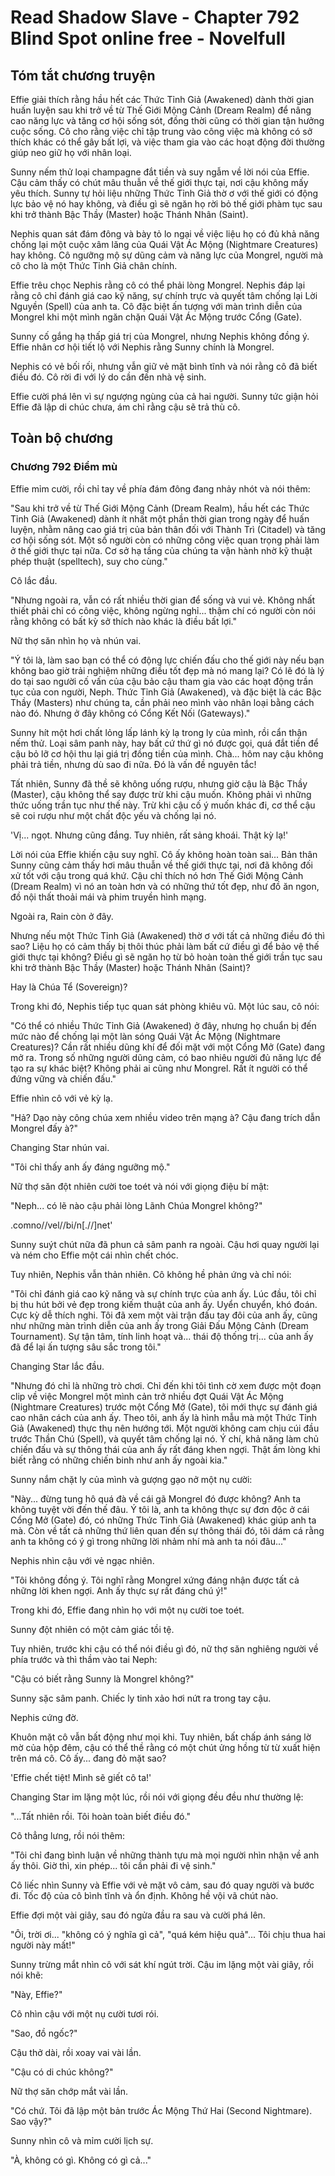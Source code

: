 # Read Shadow Slave - Chapter 792 Blind Spot online free - Novelfull

## Tóm tắt chương truyện

Effie giải thích rằng hầu hết các Thức Tỉnh Giả (Awakened) dành thời gian huấn luyện sau khi trở về từ Thế Giới Mộng Cảnh (Dream Realm) để nâng cao năng lực và tăng cơ hội sống sót, đồng thời cũng có thời gian tận hưởng cuộc sống. Cô cho rằng việc chỉ tập trung vào công việc mà không có sở thích khác có thể gây bất lợi, và việc tham gia vào các hoạt động đời thường giúp neo giữ họ với nhân loại.

Sunny nếm thử loại champagne đắt tiền và suy ngẫm về lời nói của Effie. Cậu cảm thấy có chút mâu thuẫn về thế giới thực tại, nơi cậu không mấy yêu thích. Sunny tự hỏi liệu những Thức Tỉnh Giả thờ ơ với thế giới có động lực bảo vệ nó hay không, và điều gì sẽ ngăn họ rời bỏ thế giới phàm tục sau khi trở thành Bậc Thầy (Master) hoặc Thánh Nhân (Saint).

Nephis quan sát đám đông và bày tỏ lo ngại về việc liệu họ có đủ khả năng chống lại một cuộc xâm lăng của Quái Vật Ác Mộng (Nightmare Creatures) hay không. Cô ngưỡng mộ sự dũng cảm và năng lực của Mongrel, người mà cô cho là một Thức Tỉnh Giả chân chính.

Effie trêu chọc Nephis rằng cô có thể phải lòng Mongrel. Nephis đáp lại rằng cô chỉ đánh giá cao kỹ năng, sự chính trực và quyết tâm chống lại Lời Nguyền (Spell) của anh ta. Cô đặc biệt ấn tượng với màn trình diễn của Mongrel khi một mình ngăn chặn Quái Vật Ác Mộng trước Cổng (Gate).

Sunny cố gắng hạ thấp giá trị của Mongrel, nhưng Nephis không đồng ý. Effie nhân cơ hội tiết lộ với Nephis rằng Sunny chính là Mongrel.

Nephis có vẻ bối rối, nhưng vẫn giữ vẻ mặt bình tĩnh và nói rằng cô đã biết điều đó. Cô rời đi với lý do cần đến nhà vệ sinh.

Effie cười phá lên vì sự ngượng ngùng của cả hai người. Sunny tức giận hỏi Effie đã lập di chúc chưa, ám chỉ rằng cậu sẽ trả thù cô.

## Toàn bộ chương

### Chương 792 Điểm mù

Effie mỉm cười, rồi chỉ tay về phía đám đông đang nhảy nhót và nói thêm:

"Sau khi trở về từ Thế Giới Mộng Cảnh (Dream Realm), hầu hết các Thức Tỉnh Giả (Awakened) dành ít nhất một phần thời gian trong ngày để huấn luyện, nhằm nâng cao giá trị của bản thân đối với Thành Trì (Citadel) và tăng cơ hội sống sót. Một số người còn có những công việc quan trọng phải làm ở thế giới thực tại nữa. Cơ sở hạ tầng của chúng ta vận hành nhờ kỹ thuật phép thuật (spelltech), suy cho cùng."

Cô lắc đầu.

"Nhưng ngoài ra, vẫn có rất nhiều thời gian để sống và vui vẻ. Không nhất thiết phải chỉ có công việc, không ngừng nghỉ... thậm chí có người còn nói rằng không có bất kỳ sở thích nào khác là điều bất lợi."

Nữ thợ săn nhìn họ và nhún vai.

"Ý tôi là, làm sao bạn có thể có động lực chiến đấu cho thế giới này nếu bạn không bao giờ trải nghiệm những điều tốt đẹp mà nó mang lại? Có lẽ đó là lý do tại sao người cố vấn của cậu bảo cậu tham gia vào các hoạt động trần tục của con người, Neph. Thức Tỉnh Giả (Awakened), và đặc biệt là các Bậc Thầy (Masters) như chúng ta, cần phải neo mình vào nhân loại bằng cách nào đó. Nhưng ở đây không có Cổng Kết Nối (Gateways)."

Sunny hít một hơi chất lỏng lấp lánh kỳ lạ trong ly của mình, rồi cẩn thận nếm thử. Loại sâm panh này, hay bất cứ thứ gì nó được gọi, quá đắt tiền để cậu bỏ lỡ cơ hội thu lại giá trị đồng tiền của mình. Chà... hôm nay cậu không phải trả tiền, nhưng dù sao đi nữa. Đó là vấn đề nguyên tắc!

Tất nhiên, Sunny đã thề sẽ không uống rượu, nhưng giờ cậu là Bậc Thầy (Master), cậu không thể say được trừ khi cậu muốn. Không phải vì những thức uống trần tục như thế này. Trừ khi cậu cố ý muốn khác đi, cơ thể cậu sẽ coi rượu như một chất độc yếu và chống lại nó.

'Vị... ngọt. Nhưng cũng đắng. Tuy nhiên, rất sảng khoái. Thật kỳ lạ!'

Lời nói của Effie khiến cậu suy nghĩ. Cô ấy không hoàn toàn sai... Bản thân Sunny cũng cảm thấy hơi mâu thuẫn về thế giới thực tại, nơi đã không đối xử tốt với cậu trong quá khứ. Cậu chỉ thích nó hơn Thế Giới Mộng Cảnh (Dream Realm) vì nó an toàn hơn và có những thứ tốt đẹp, như đồ ăn ngon, đồ nội thất thoải mái và phim truyền hình mạng.

Ngoài ra, Rain còn ở đây.

Nhưng nếu một Thức Tỉnh Giả (Awakened) thờ ơ với tất cả những điều đó thì sao? Liệu họ có cảm thấy bị thôi thúc phải làm bất cứ điều gì để bảo vệ thế giới thực tại không? Điều gì sẽ ngăn họ từ bỏ hoàn toàn thế giới trần tục sau khi trở thành Bậc Thầy (Master) hoặc Thánh Nhân (Saint)?

Hay là Chúa Tể (Sovereign)?

Trong khi đó, Nephis tiếp tục quan sát phòng khiêu vũ. Một lúc sau, cô nói:

"Có thể có nhiều Thức Tỉnh Giả (Awakened) ở đây, nhưng họ chuẩn bị đến mức nào để chống lại một làn sóng Quái Vật Ác Mộng (Nightmare Creatures)? Cần rất nhiều dũng khí để đối mặt với một Cổng Mở (Gate) đang mở ra. Trong số những người dũng cảm, có bao nhiêu người đủ năng lực để tạo ra sự khác biệt? Không phải ai cũng như Mongrel. Rất ít người có thể đứng vững và chiến đấu."

Effie nhìn cô với vẻ kỳ lạ.

"Hả? Dạo này công chúa xem nhiều video trên mạng à? Cậu đang trích dẫn Mongrel đấy à?"

Changing Star nhún vai.

"Tôi chỉ thấy anh ấy đáng ngưỡng mộ."

Nữ thợ săn đột nhiên cười toe toét và nói với giọng điệu bí mật:

"Neph... có lẽ nào cậu phải lòng Lãnh Chúa Mongrel không?"

.comno//vel//bi/n[.//]net'

Sunny suýt chút nữa đã phun cả sâm panh ra ngoài. Cậu hơi quay người lại và ném cho Effie một cái nhìn chết chóc.

Tuy nhiên, Nephis vẫn thản nhiên. Cô không hề phản ứng và chỉ nói:

"Tôi chỉ đánh giá cao kỹ năng và sự chính trực của anh ấy. Lúc đầu, tôi chỉ bị thu hút bởi vẻ đẹp trong kiếm thuật của anh ấy. Uyển chuyển, khó đoán. Cực kỳ dễ thích nghi. Tôi đã xem một vài trận đấu tay đôi của anh ấy, cũng như những màn trình diễn của anh ấy trong Giải Đấu Mộng Cảnh (Dream Tournament). Sự tận tâm, tính linh hoạt và... thái độ thống trị... của anh ấy đã để lại ấn tượng sâu sắc trong tôi."

Changing Star lắc đầu.

"Nhưng đó chỉ là những trò chơi. Chỉ đến khi tôi tình cờ xem được một đoạn clip về việc Mongrel một mình cản trở nhiều đợt Quái Vật Ác Mộng (Nightmare Creatures) trước một Cổng Mở (Gate), tôi mới thực sự đánh giá cao nhân cách của anh ấy. Theo tôi, anh ấy là hình mẫu mà một Thức Tỉnh Giả (Awakened) thực thụ nên hướng tới. Một người không cam chịu cúi đầu trước Thần Chú (Spell), và quyết tâm chống lại nó. Ý chí, khả năng làm chủ chiến đấu và sự thông thái của anh ấy rất đáng khen ngợi. Thật ấm lòng khi biết rằng có những chiến binh như anh ấy ngoài kia."

Sunny nắm chặt ly của mình và gượng gạo nở một nụ cười:

"Này... đừng tung hô quá đà về cái gã Mongrel đó được không? Anh ta không tuyệt vời đến thế đâu. Ý tôi là, anh ta không thực sự đơn độc ở cái Cổng Mở (Gate) đó, có những Thức Tỉnh Giả (Awakened) khác giúp anh ta mà. Còn về tất cả những thứ liên quan đến sự thông thái đó, tôi dám cá rằng anh ta không có ý gì trong những lời nhảm nhí mà anh ta nói đâu..."

Nephis nhìn cậu với vẻ ngạc nhiên.

"Tôi không đồng ý. Tôi nghĩ rằng Mongrel xứng đáng nhận được tất cả những lời khen ngợi. Anh ấy thực sự rất đáng chú ý!"

Trong khi đó, Effie đang nhìn họ với một nụ cười toe toét.

Sunny đột nhiên có một cảm giác tồi tệ.

Tuy nhiên, trước khi cậu có thể nói điều gì đó, nữ thợ săn nghiêng người về phía trước và thì thầm vào tai Neph:

"Cậu có biết rằng Sunny là Mongrel không?"

Sunny sặc sâm panh. Chiếc ly tinh xảo hơi nứt ra trong tay cậu.

Nephis cứng đờ.

Khuôn mặt cô vẫn bất động như mọi khi. Tuy nhiên, bất chấp ánh sáng lờ mờ của hộp đêm, cậu có thể thề rằng có một chút ửng hồng từ từ xuất hiện trên má cô. Cô ấy... đang đỏ mặt sao?

'Effie chết tiệt! Mình sẽ giết cô ta!'

Changing Star im lặng một lúc, rồi nói với giọng đều đều như thường lệ:

"...Tất nhiên rồi. Tôi hoàn toàn biết điều đó."

Cô thẳng lưng, rồi nói thêm:

"Tôi chỉ đang bình luận về những thành tựu mà mọi người nhìn nhận về anh ấy thôi. Giờ thì, xin phép... tôi cần phải đi vệ sinh."

Cô liếc nhìn Sunny và Effie với vẻ mặt vô cảm, sau đó quay người và bước đi. Tốc độ của cô bình tĩnh và ổn định. Không hề vội vã chút nào.

Effie đợi một vài giây, sau đó ngửa đầu ra sau và cười phá lên.

"Ôi, trời ơi... "không có ý nghĩa gì cả", "quá kém hiệu quả"... Tôi chịu thua hai người này mất!"

Sunny trừng mắt nhìn cô với sát khí ngút trời. Cậu im lặng một vài giây, rồi nói khẽ:

"Này, Effie?"

Cô nhìn cậu với một nụ cười tươi rói.

"Sao, đồ ngốc?"

Cậu thở dài, rồi xoay vai vài lần.

"Cậu có di chúc không?"

Nữ thợ săn chớp mắt vài lần.

"Có chứ. Tôi đã lập một bản trước Ác Mộng Thứ Hai (Second Nightmare). Sao vậy?"

Sunny nhìn cô và mỉm cười lịch sự.

"À, không có gì. Không có gì cả..."